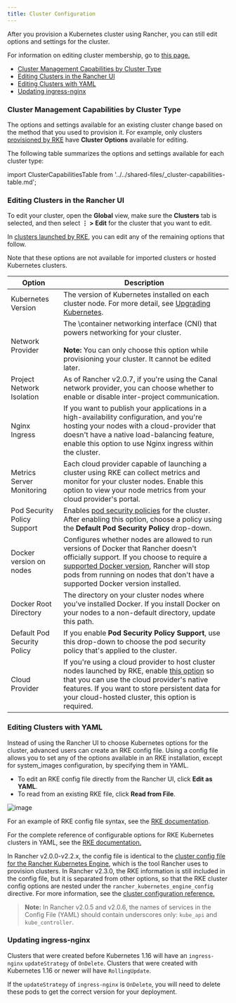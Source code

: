 ```yaml
---
title: Cluster Configuration
---
```


<head>
  <link rel="canonical" href="https://ranchermanager.docs.rancher.com/pages-for-subheaders/cluster-configuration"/>
</head>

After you provision a Kubernetes cluster using Rancher, you can still edit options and settings for the cluster.

For information on editing cluster membership, go to [this page.](../../how-to-guides/advanced-user-guides/manage-clusters/access-clusters/add-users-to-clusters.md)

- [Cluster Management Capabilities by Cluster Type](#cluster-management-capabilities-by-cluster-type)
- [Editing Clusters in the Rancher UI](#editing-clusters-in-the-rancher-ui)
- [Editing Clusters with YAML](#editing-clusters-with-yaml)
- [Updating ingress-nginx](#updating-ingress-nginx)

### Cluster Management Capabilities by Cluster Type

The options and settings available for an existing cluster change based on the method that you used to provision it. For example, only clusters [provisioned by RKE](../../how-to-guides/new-user-guides/kubernetes-clusters-in-rancher-setup/launch-kubernetes-with-rancher/launch-kubernetes-with-rancher.md) have **Cluster Options** available for editing.

The following table summarizes the options and settings available for each cluster type:

import ClusterCapabilitiesTable from '../../shared-files/_cluster-capabilities-table.md';

<ClusterCapabilitiesTable />

### Editing Clusters in the Rancher UI

To edit your cluster, open the **Global** view, make sure the **Clusters** tab is selected, and then select **&#8942; > Edit** for the cluster that you want to edit.

In [clusters launched by RKE](../../how-to-guides/new-user-guides/kubernetes-clusters-in-rancher-setup/launch-kubernetes-with-rancher/launch-kubernetes-with-rancher.md), you can edit any of the remaining options that follow.

Note that these options are not available for imported clusters or hosted Kubernetes clusters.

Option | Description |
---------|----------|
 Kubernetes Version | The version of Kubernetes installed on each cluster node. For more detail, see [Upgrading Kubernetes](../../getting-started/installation-and-upgrade/upgrade-and-roll-back-kubernetes.md). |
 Network Provider | The \container networking interface (CNI) that powers networking for your cluster.<br/><br/>**Note:** You can only choose this option while provisioning your cluster. It cannot be edited later. |
 Project Network Isolation | As of Rancher v2.0.7, if you're using the Canal network provider, you can choose whether to enable or disable inter-project communication. |
 Nginx Ingress | If you want to publish your applications in a high-availability configuration, and you're hosting your nodes with a cloud-provider that doesn't have a native load-balancing feature, enable this option to use Nginx ingress within the cluster. |
 Metrics Server Monitoring | Each cloud provider capable of launching a cluster using RKE can collect metrics and monitor for your cluster nodes. Enable this option to view your node metrics from your cloud provider's portal. |
 Pod Security Policy Support | Enables [pod security policies](../../how-to-guides/advanced-user-guides/authentication-permissions-and-global-configuration/create-pod-security-policies.md) for the cluster. After enabling this option, choose a policy using the **Default Pod Security Policy** drop-down. |
 Docker version on nodes | Configures whether nodes are allowed to run versions of Docker that Rancher doesn't officially support. If you choose to require a [supported Docker version](../../getting-started/installation-and-upgrade/advanced-options/advanced-use-cases/rke-add-on/layer-7-lb.md), Rancher will stop pods from running on nodes that don't have a supported Docker version installed. |
 Docker Root Directory | The directory on your cluster nodes where you've installed Docker. If you install Docker on your nodes to a non-default directory, update this path. |
 Default Pod Security Policy | If you enable **Pod Security Policy Support**, use this drop-down to choose the pod security policy that's applied to the cluster. |
 Cloud Provider | If you're using a cloud provider to host cluster nodes launched by RKE, enable [this option](../../how-to-guides/new-user-guides/kubernetes-clusters-in-rancher-setup/launch-kubernetes-with-rancher/set-up-cloud-providers/set-up-cloud-providers.md) so that you can use the cloud provider's native features. If you want to store persistent data for your cloud-hosted cluster, this option is required.  |

### Editing Clusters with YAML

Instead of using the Rancher UI to choose Kubernetes options for the cluster, advanced users can create an RKE config file. Using a config file allows you to set any of the options available in an RKE installation, except for system_images configuration, by specifying them in YAML.

- To edit an RKE config file directly from the Rancher UI, click **Edit as YAML**.
- To read from an existing RKE file, click **Read from File**.

![image](/img/cluster-options-yaml.png)

For an example of RKE config file syntax, see the [RKE documentation](https://rancher.com/docs/rke/latest/en/example-yamls/).

For the complete reference of configurable options for RKE Kubernetes clusters in YAML, see the [RKE documentation.](https://rancher.com/docs/rke/latest/en/config-options/)

In Rancher v2.0.0-v2.2.x, the config file is identical to the  [cluster config file for the Rancher Kubernetes Engine](https://rancher.com/docs/rke/latest/en/config-options/), which is the tool Rancher uses to provision clusters. In Rancher v2.3.0, the RKE information is still included in the config file, but it is separated from other options, so that the RKE cluster config options are nested under the `rancher_kubernetes_engine_config` directive. For more information, see the [cluster configuration reference.](rancher-server-configuration/rke1-cluster-configuration.md)

>**Note:** In Rancher v2.0.5 and v2.0.6, the names of services in the Config File (YAML) should contain underscores only: `kube_api` and `kube_controller`.




### Updating ingress-nginx

Clusters that were created before Kubernetes 1.16 will have an `ingress-nginx` `updateStrategy` of `OnDelete`. Clusters that were created with Kubernetes 1.16 or newer will have `RollingUpdate`.

If the `updateStrategy` of `ingress-nginx` is `OnDelete`, you will need to delete these pods to get the correct version for your deployment.